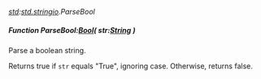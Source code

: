 _[std](../../modules/std/std-module.md):[std.stringio](../../modules/std/std-stringio.md).ParseBool_
##### Function ParseBool:[Bool](../../modules/wonkey/wonkey-types-bool.md)( str:[String](../../modules/wonkey/wonkey-types-string.md) )
Parse a boolean string.

Returns true if `str` equals "True", ignoring case. Otherwise, returns false.
